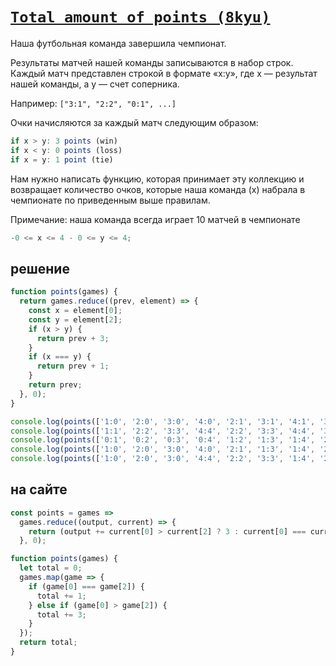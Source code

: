 # [`Total amount of points (8kyu)`](../index.md)

Наша футбольная команда завершила чемпионат.

Результаты матчей нашей команды записываются в набор строк. Каждый матч представлен строкой в ​​формате «x:y», где x — результат нашей команды, а y — счет соперника.

Например: `["3:1", "2:2", "0:1", ...]`

Очки начисляются за каждый матч следующим образом:

```js
if x > y: 3 points (win)
if x < y: 0 points (loss)
if x = y: 1 point (tie)
```

Нам нужно написать функцию, которая принимает эту коллекцию и возвращает количество очков, которые наша команда (x) набрала в чемпионате по приведенным выше правилам.

Примечание: наша команда всегда играет 10 матчей в чемпионате

```js
-0 <= x <= 4 - 0 <= y <= 4;
```

## решение

```js
function points(games) {
  return games.reduce((prev, element) => {
    const x = element[0];
    const y = element[2];
    if (x > y) {
      return prev + 3;
    }
    if (x === y) {
      return prev + 1;
    }
    return prev;
  }, 0);
}

console.log(points(['1:0', '2:0', '3:0', '4:0', '2:1', '3:1', '4:1', '3:2', '4:2', '4:3'])); // 30
console.log(points(['1:1', '2:2', '3:3', '4:4', '2:2', '3:3', '4:4', '3:3', '4:4', '4:4'])); // 10
console.log(points(['0:1', '0:2', '0:3', '0:4', '1:2', '1:3', '1:4', '2:3', '2:4', '3:4'])); // 0
console.log(points(['1:0', '2:0', '3:0', '4:0', '2:1', '1:3', '1:4', '2:3', '2:4', '3:4'])); // 15
console.log(points(['1:0', '2:0', '3:0', '4:4', '2:2', '3:3', '1:4', '2:3', '2:4', '3:4'])); // 12
```

## на сайте

```js
const points = games =>
  games.reduce((output, current) => {
    return (output += current[0] > current[2] ? 3 : current[0] === current[2] ? 1 : 0);
  }, 0);
```

```js
function points(games) {
  let total = 0;
  games.map(game => {
    if (game[0] === game[2]) {
      total += 1;
    } else if (game[0] > game[2]) {
      total += 3;
    }
  });
  return total;
}
```
